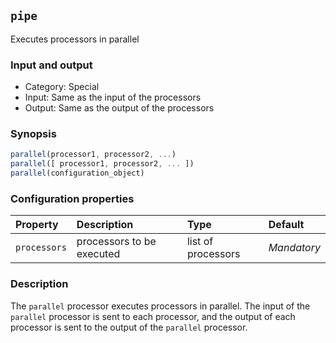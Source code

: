 ## `pipe`

Executes processors in parallel

### Input and output

* Category: Special
* Input: Same as the input of the processors
* Output: Same as the output of the processors

### Synopsis

```js
parallel(processor1, processor2, ...)
parallel([ processor1, processor2, ... ])
parallel(configuration_object)
```
### Configuration properties

| Property | Description | Type | Default |
| :--- | :--- | :--- | :--- |
| `processors` | processors to be executed | list of processors | *Mandatory* | 

### Description

The `parallel` processor executes processors in parallel. The input of the `parallel` processor is sent to 
each processor, and the output of each processor is sent to the output of the `parallel` processor. 
